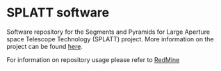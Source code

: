 # SPLATT software
Software repository for the Segments and Pyramids for Large Aperture space Telescope Technology (SPLATT) project. 
More information on the project can be found [here](https://sites.google.com/inaf.it/splatt).

For information on repository usage please refer to [RedMine](https://redmine.ict.inaf.it/projects/510)
